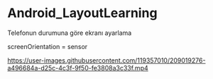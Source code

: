 # Android_LayoutLearning
Telefonun durumuna göre ekranı ayarlama

screenOrientation = sensor 



https://user-images.githubusercontent.com/119357010/209019276-a496684a-d25c-4c3f-9f50-fe3808a3c33f.mp4

